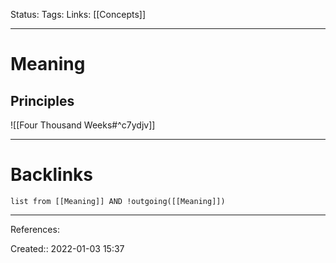 Status: 
Tags: 
Links: [[Concepts]]
___
# Meaning
## Principles
![[Four Thousand Weeks#^c7ydjv]]
___
# Backlinks
```dataview
list from [[Meaning]] AND !outgoing([[Meaning]])
```
___
References:

Created:: 2022-01-03 15:37
